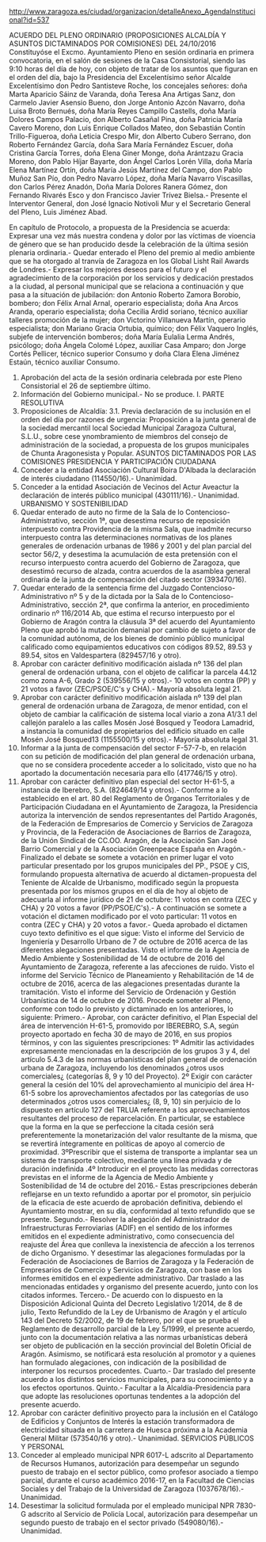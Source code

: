 http://www.zaragoza.es/ciudad/organizacion/detalleAnexo_AgendaInstitucional?id=537

ACUERDO DEL PLENO ORDINARIO (PROPOSICIONES ALCALDÍA Y ASUNTOS DICTAMINADOS POR COMISIONES) DEL 24/10/2016
Constituyóse el Excmo. Ayuntamiento Pleno en sesión ordinaria en primera convocatoria, en el salón de sesiones de la Casa Consistorial, siendo las 9:10 horas del día de hoy, con objeto de tratar de los asuntos que figuran en el orden del día, bajo la Presidencia del Excelentísimo señor Alcalde Excelentísimo don Pedro Santisteve Roche, los concejales señores: doña Marta Aparicio Sáinz de Varanda, doña Teresa Ana Artigas Sanz, don Carmelo Javier Asensio Bueno, don Jorge Antonio Azcón Navarro, doña Luisa Broto Bernués, doña María Reyes Campillo Castells, doña María Dolores Campos Palacio, don Alberto Casañal Pina, doña Patricia María Cavero Moreno, don Luis Enrique Collados Mateo, don Sebastián Contín Trillo-Figueroa, doña Leticia Crespo Mir, don Alberto Cubero Serrano, don Roberto Fernández García, doña Sara María Fernández Escuer, doña Cristina García Torres, doña Elena Giner Monge, doña Arántzazu Gracia Moreno, don Pablo Híjar Bayarte, don Ángel Carlos Lorén Villa, doña María Elena Martínez Ortín, doña María Jesús Martínez del Campo, don Pablo Muñoz San Pío, don Pedro Navarro López, doña María Navarro Viscasillas, don Carlos Pérez Anadón, Doña María Dolores Ranera Gómez, don Fernando Rivarés Esco y don Francisco Javier Trívez Bielsa.- Presente el Interventor General, don José Ignacio Notivoli Mur y el Secretario General del Pleno, Luis Jiménez Abad.

En capítulo de Protocolo, a propuesta de la Presidencia se acuerda: Expresar una vez más nuestra condena y dolor por las víctimas de vioencia de género que se han producido desde la celebración de la última sesión plenaria ordinaria.- Quedar enterado el Pleno del premio al medio ambiente que se ha otorgado al tranvía de Zaragoza en los Global Lisht Rail Awards de Londres.- Expresar los mejores deseos para el futuro y el agradecimiento de la corporación por los servicios y dedicación prestados a la ciudad, al personal municipal que se relaciona a continuación y que pasa a la situación de jubilación: don Antonio Roberto Zamora Borobio, bombero; don Félix Arnal Arnal, operario especialista; doña Ana Arcos Aranda, operario especialista; doña Cecilia Ardid soriano, técnico auxiliar talleres promoción de la mujer; don Victorino Villanueva Martín, operario especialista; don Mariano Gracia Ortubia, químico; don Félix Vaquero Inglés, subjefe de intervención bomberos; doña María Eulalia Lerma Andrés, psicólogo; doña Ángela Colomé López, auxiliar Casa Amparo; don Jorge Cortés Pellicer, técnico superior Consumo y doña Clara Elena Jiménez Estaún, técnico auxiliar Consumo.

1. Aprobación del acta de la sesión ordinaria celebrada por este Pleno Consistorial el 26 de septiembre último.
2. Información del Gobierno municipal.- No se produce.
I. PARTE RESOLUTIVA
3. Proposiciones de Alcaldía:
3.1.    Previa declaración de su inclusión en el orden del día por razones de urgencia: Proposición a la junta general de la sociedad mercantil local Sociedad Municipal Zaragoza Cultural, S.L.U., sobre cese ynombramiento de miembros del consejo de administración de la sociedad, a propuesta de los grupos municipales de Chunta Aragonesista y Popular.
ASUNTOS DICTAMINADOS POR LAS COMISIONES
PRESIDENCIA Y PARTICIPACIÓN CIUDADANA
4. Conceder a la entidad Asociación Cultural Boira D'Albada la declaración de interés ciudadano (114550/16).- Unanimidad.
5. Conceder a la entidad Asociación de Vecinos del Actur Aveactur la declaración de interés público municipal (430111/16).- Unanimidad.
URBANISMO Y SOSTENIBILIDAD
6. Quedar enterado de auto no firme de la Sala de lo Contencioso-Administrativo, sección 1ª, que desestima recurso de reposición interpuesto contra Providencia de la misma Sala, que inadmite recurso interpuesto contra las determinaciones normativas de los planes generales de ordenación urbanas de 1986 y 2001 y del plan parcial del sector 56/2, y desestima la acumulación de esta pretensión con el recurso interpuesto contra acuerdo del Gobierno de Zaragoza, que desestimó recurso de alzada, contra acuerdos de la asamblea general ordinaria de la junta de compensación del citado sector (393470/16).
7. Quedar enterado de la sentencia firme del Juzgado Contencioso-Administrativo nº 5 y de la dictada por la Sala de lo Contencioso-Administrativo, sección 2ª, que confirma la anterior, en procedimiento ordinario nº 116/2014 Ab, que estima el recurso interpuesto por el Gobierno de Aragón contra la cláusula 3ª del acuerdo del Ayuntamiento Pleno que aprobó la mutación demanial por cambio de sujeto a favor de la comunidad autónoma, de los bienes de dominio público municipal calificado como equipamientos educativos con códigos 89.52, 89.53 y 89.54, sitos en Valdespartera (829457/16 y otro).
8. Aprobar con carácter definitivo modificación aislada nº 136 del plan general de ordenación urbana, con el objeto de calificar la parcela 44.12 como zona A-6, Grado 2 (539556/15 y otros).- 10 votos en contra (PP) y 21 votos a favor (ZEC/PSOE/C's y CHA).- Mayoría absoluta legal 21.
9. Aprobar con carácter definitivo modificación aislada nº 139 del plan general de ordenación urbana de Zaragoza, de menor entidad, con el objeto de cambiar la calificación de sistema local viario a zona A1/3.1 del callejón paralelo a las calles Mosén José Bosqued y Teodora Lamadrid, a instancia la comunidad de propietarios del edificio situado en calle Mosén José Bosqued13 (1155500/15 y otros).- Mayoría absoluta legal 31.
10. Informar a la junta de compensación del sector F-57-7-b, en relación con su petición de modificación del plan general de ordenación urbana, que no se considera procedente acceder a lo solicitado, visto que no ha aportado la documentación necesaria para ello (417746/15 y otro).
11. Aprobar con carácter definitivo plan especial del sector H-61-5, a instancia de Iberebro, S.A. (824649/14 y otros).- Conforme a lo establecido en el art. 80 del Reglamento de Órganos Territoriales y de Participación Ciudadana en el Ayuntamiento de Zaragoza, la Presidencia autoriza la intervención de sendos representantes del Partido Aragonés, de la Federación de Empresarios de Comercio y Servicios de Zaragoza y Provincia, de la Federación de Asociaciones de Barrios de Zaragoza, de la Unión Sindical de CC.OO. Aragón, de la Asociación San José Barrio Comercial y de la Asociación Greenpeace España en Aragón.- Finalizado el debate se somete a votación en primer lugar el voto particular presentado por los grupos municipales del PP., PSOE y CIS, formulando propuesta alternativa de acuerdo al dictamen-propuesta del Teniente de Alcalde de Urbanismo, modificado según la propuesta presentada por los mismos grupos en el día de hoy al objeto de adecuarla al informe jurídico de 21 de octubre: 11 votos en contra (ZEC y CHA) y 20 votos a favor (PP/PSOE/C's).- A continuación se somete a votación el dictamen modificado por el voto particular: 11 votos en contra (ZEC y CHA) y 20 votos a favor.- Queda aprobado el dictamen cuyo texto definitivo es el que sigue: Visto el informe del Servicio de Ingeniería y Desarrollo Urbano de 7 de octubre de 2016 acerca de las diferentes alegaciones presentadas. Visto el informe de la Agencia de Medio Ambiente y Sostenibilidad de 14 de octubre de 2016 del Ayuntamiento de Zaragoza, referente a las afecciones de ruido. Visto el informe del Servicio Técnico de Planeamiento y Rehabilitación de 14 de octubre de 2016, acerca de las alegaciones presentadas durante la tramitación. Visto el informe del Servicio de Ordenación y Gestión Urbanística de 14 de octubre de 2016. Procede someter al Pleno, conforme con todo lo previsto y dictaminado en los anteriores, lo siguiente: Primero.- Aprobar, con carácter definitivo, el Plan Especial del área de intervención H-61-5, promovido por IBEREBRO, S.A, según proyecto aportado en fecha 30 de mayo de 2016, en sus propios términos, y con las siguientes prescripciones: 1º Admitir las actividades expresamente mencionadas en la descripción de los grupos 3 y 4, del artículo 5.4.3 de las normas urbanísticas del plan general de ordenación urbana de Zaragoza, incluyendo los denominados ¿otros usos comerciales¿ (categorías 8, 9 y 10 del Proyecto). 2º Exigir con carácter general la cesión del 10% del aprovechamiento al municipio del área H-61-5 sobre los aprovechamientos afectados por las categorías de uso determinados ¿otros usos comerciales¿ (8, 9, 10) sin perjuicio de lo dispuesto en artículo 127 del TRLUA referente a los aprovechamientos resultantes del proceso de reparcelación. En particular, se establece que la forma en la que se perfeccione la citada cesión será preferentemente la monetarización del valor resultante de la misma, que se revertirá íntegramente en políticas de apoyo al comercio de proximidad. 3ºPrescribir que el sistema de transporte a implantar sea un sistema de transporte colectivo, mediante una línea privada y de duración indefinida .4º Introducir en el proyecto las medidas correctoras previstas en el informe de la Agencia de Medio Ambiente y Sostenibilidad de 14 de octubre del 2016.- Estas prescripciones deberán reflejarse en un texto refundido a aportar por el promotor, sin perjuicio de la eficacia de este acuerdo de aprobación definitiva, debiendo el Ayuntamiento mostrar, en su día, conformidad al texto refundido que se presente. Segundo.- Resolver la alegación del Administrador de Infraestructuras Ferroviarias (ADIF) en el sentido de los informes emitidos en el expediente administrativo, como consecuencia del reajuste del Área que conlleva la inexistencia de afección a los terrenos de dicho Organismo. Y desestimar las alegaciones formuladas por la Federación de Asociaciones de Barrios de Zaragoza y la Federación de Empresarios de Comercio y Servicios de Zaragoza, con base en los informes emitidos en el expediente administrativo. Dar traslado a las mencionadas entidades y organismo del presente acuerdo, junto con los citados informes. Tercero.- De acuerdo con lo dispuesto en la Disposición Adicional Quinta del Decreto Legislativo 1/2014, de 8 de julio, Texto Refundido de la Ley de Urbanismo de Aragón y el artículo 143 del Decreto 52/2002, de 19 de febrero, por el que se prueba el Reglamento de desarrollo parcial de la Ley 5/1999, el presente acuerdo, junto con la documentación relativa a las normas urbanísticas deberá ser objeto de publicación en la sección provincial del Boletín Oficial de Aragón. Asimismo, se notificará esta resolución al promotor y a quienes han formulado alegaciones, con indicación de la posibilidad de interponer los recursos procedentes. Cuarto.- Dar traslado del presente acuerdo a los distintos servicios municipales, para su conocimiento y a los efectos oportunos. Quinto.- Facultar a la Alcaldía-Presidencia para que adopte las resoluciones oportunas tendentes a la adopción del presente acuerdo.
12. Aprobar con carácter definitivo proyecto para la inclusión en el Catálogo de Edificios y Conjuntos de Interés la estación transformadora de electricidad situada en la carretera de Huesca próxima a la Academia General Militar (573540/16 y otro).- Unanimidad.
SERVICIOS PÚBLICOS Y PERSONAL
13. Conceder al empleado municipal NPR 6017-L adscrito al Departamento de Recursos Humanos, autorización para desempeñar un segundo puesto de trabajo en el sector público, como profesor asociado a tiempo parcial, durante el curso académico 2016-17, en la Facultad de Ciencias Sociales y del Trabajo de la Universidad de Zaragoza (1037678/16).- Unanimidad.
14. Desestimar la solicitud formulada por el empleado municipal NPR 7830-G adscrito al Servicio de Policía Local, autorización para desempeñar un segundo puesto de trabajo en el sector privado (549080/16).- Unanimidad.
